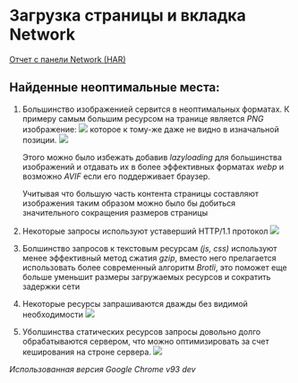 # Загрузка страницы и вкладка Network

[Отчет с панели Network (HAR)](../main/assets/lifehacker-net-perf.har)

## Найденные неоптимальные места:

1. Большинство изображенией сервится в неоптимальных форматах. К примеру самым большим ресурсом на транице является _PNG_ изображение:
   ![](../main/assets/img/chrome_PcigqrY2Ea.png)
   которое к тому-же даже не видно в изначальной позиции.
   ![](../main/assets/img/chrome_Rqrc7nxWlR.png)

   Этого можно было избежать добавив _lazyloading_ для большинства изображений и отдавать их в более эффективных форматах _webp_ и возможно _AVIF_ если его поддерживает браузер.

   Учитывая что большую часть контента страницы составляют изображения таким образом можно было бы добиться значительного сокращения размеров страницы

1. Некоторые запросы используют уставерший HTTP/1.1 протокол
   ![](../main/assets/img/chrome_dImGMeDO2s.png)

1. Болшинство запросов к текстовым ресурсам _(js, css)_ используют менее эффективный метод сжатия _gzip_,
   вместо него прелагается использовать более современный алгоритм _Brotli_, это поможет еще больше уменьшит размеры загружаемых ресурсов и сократить задержки сети

1. Некоторые ресурсы запрашиваются дважды без видимой необходимости
   ![](../main/assets/img/chrome_SbBDKYCLy4.png)
 
1. Уболшинства статических ресурсов запросы довольно долго обрабатываются сервером, что можно оптимизировать за счет кеширования на строне сервера.
   ![](../main/assets/img/chrome_bwkUhaudRl.png)

_Использованная версия Google Chrome v93 dev_
